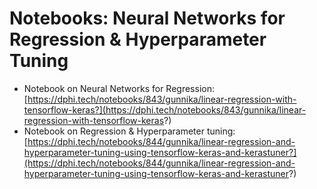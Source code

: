 # Notebooks: Neural Networks for Regression & Hyperparameter Tuning

* Notebook on Neural Networks for Regression: [https://dphi.tech/notebooks/843/gunnika/linear-regression-with-tensorflow-keras?](https://dphi.tech/notebooks/843/gunnika/linear-regression-with-tensorflow-keras?)
* Notebook on Regression & Hyperparameter tuning: [https://dphi.tech/notebooks/844/gunnika/linear-regression-and-hyperparameter-tuning-using-tensorflow-keras-and-kerastuner?](https://dphi.tech/notebooks/844/gunnika/linear-regression-and-hyperparameter-tuning-using-tensorflow-keras-and-kerastuner?)